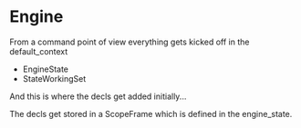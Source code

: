 # Engine

From a command point of view everything gets kicked off in the default_context

- EngineState
- StateWorkingSet

And this is where the decls get added initially...

The decls get stored in a ScopeFrame which is defined in the engine_state.
